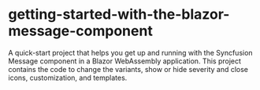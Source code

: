 # getting-started-with-the-blazor-message-component
A quick-start project that helps you get up and running with the Syncfusion Message component in a Blazor WebAssembly application. This project contains the code to change the variants, show or hide severity and close icons, customization, and templates.
